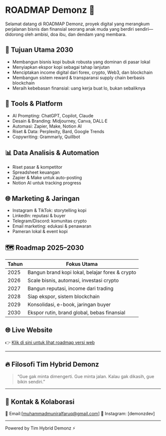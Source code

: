 # ROADMAP Demonz 🚀

Selamat datang di ROADMAP Demonz, proyek digital yang merangkum perjalanan bisnis dan finansial seorang anak muda yang berdiri sendiri—didorong oleh ambisi, doa ibu, dan dendam yang membara.

## 🎯 Tujuan Utama 2030
- Membangun bisnis kopi bubuk robusta yang dominan di pasar lokal
- Menyiapkan ekspor kopi sebagai tahap lanjutan
- Menciptakan income digital dari forex, crypto, Web3, dan blockchain
- Membangun sistem reward & transparansi supply chain berbasis blockchain
- Meraih kebebasan finansial: uang kerja buat lo, bukan sebaliknya

## 🧰 Tools & Platform
- AI Prompting: ChatGPT, Copilot, Claude
- Desain & Branding: Midjourney, Canva, DALL·E
- Automasi: Zapier, Make, Notion AI
- Riset & Data: Perplexity, Bard, Google Trends
- Copywriting: Grammarly, Quillbot

## 📊 Data Analisis & Automation
- Riset pasar & kompetitor
- Spreadsheet keuangan
- Zapier & Make untuk auto-posting
- Notion AI untuk tracking progress

## 🌐 Marketing & Jaringan
- Instagram & TikTok: storytelling kopi
- LinkedIn: reputasi & buyer
- Telegram/Discord: komunitas crypto
- Email marketing: edukasi & penawaran
- Pameran lokal & event kopi

## 🗺️ Roadmap 2025–2030

| Tahun | Fokus Utama |
|-------|-------------|
| 2025 | Bangun brand kopi lokal, belajar forex & crypto |
| 2026 | Scale bisnis, automasi, investasi crypto |
| 2027 | Bangun reputasi, income dari trading |
| 2028 | Siap ekspor, sistem blockchain |
| 2029 | Konsolidasi, e-book, jaringan buyer  |
| 2030 | Ekspor rutin, brand global, bebas finansial |

## 🌐 Live Website

👉 [Klik di sini untuk lihat roadmap versi web](https://Demonz30.github.io/roadmap-demonz/)

---

## 🔥 Filosofi Tim Hybrid Demonz

> “Gue gak minta dimengerti. Gue minta jalan. Kalau gak dikasih, gue bikin sendiri.”

---

## 📩 Kontak & Kolaborasi

📧 Email:[muhammadmuniralfaruq@gmail.com]
📱 Instagram: [demonzdev]

---

Powered by Tim Hybrid Demonz ⚡
```

